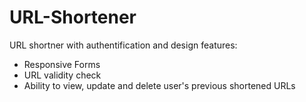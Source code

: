# URL-Shortener
URL shortner with authentification and design features:

- Responsive Forms
- URL validity check
- Ability to view, update and delete user's previous shortened URLs
